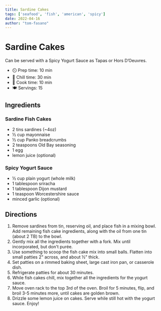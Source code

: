 ```yaml
---
title: Sardine Cakes
tags: ['seafood', 'fish', 'american', 'spicy']
date: 2022-04-16
author: "tom-fasano"
---
```


# Sardine Cakes

Can be served with a Spicy Yogurt Sauce as Tapas or Hors D’Oeuvres.

- ⏲️ Prep time: 10 min
- 🧊 Chill time: 30 min
- 🍳 Cook time: 10 min
- 🍽️ Servings: 15

## Ingredients

### Sardine Fish Cakes

- 2 tins sardines (~4oz)
- ½ cup mayonnaise
- ½ cup Panko breadcrumbs
- 2 teaspoons Old Bay seasoning
- 1 egg
- lemon juice (optional)

### Spicy Yogurt Sauce

- ½ cup plain yogurt (whole milk)
- 1 tablespoon sriracha
- 1 tablespoon Dijon mustard
- 1 teaspoon Worcestershire sauce
- minced garlic (optional)

## Directions

1. Remove sardines from tin, reserving oil, and place fish in a mixing bowl.  Add remaining fish cake ingredients, along with the oil from one tin (about 2 TB) to the bowl.
2. Gently mix all the ingredients together with a fork.  Mix until incorporated, but don't purée.
3. Use something to scoop the fish cake mix into small balls. Flatten into small patties 2" across, and about ½" thick.
4. Set patties on a rimmed baking sheet, large cast iron pan, or casserole dish.
5. Refrigerate patties for about 30 minutes.
6. While fish cakes chill, mix together all the ingredients for the yogurt sauce.
7. Move oven rack to the top 3rd of the oven. Broil for 5 minutes, flip, and broil 3-5 minutes more, until cakes are golden brown.
8. Drizzle some lemon juice on cakes. Serve while still hot with the yogurt sauce. Enjoy!
